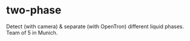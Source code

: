 # two-phase
Detect (with camera) &amp; separate (with OpenTron) different liquid phases. Team of 5 in Munich.
